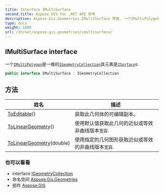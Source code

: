 ```yaml
---
title: Interface IMultiSurface
second_title: Aspose.GIS for .NET API 参考
description: Aspose.Gis.Geometries.IMultiSurface 界面. 一个IMultiPolygon是一维的IGeometryCollection其元素是ISurfaces.
type: docs
weight: 1080
url: /zh/net/aspose.gis.geometries/imultisurface/
---
```

## IMultiSurface interface

一个[`IMultiPolygon`](../imultipolygon/)是一维的[`IGeometryCollection`](../igeometrycollection/)其元素是[`ISurface`](../isurface/)s.

```csharp
public interface IMultiSurface : IGeometryCollection
```

## 方法

| 姓名 | 描述 |
| --- | --- |
| [ToEditable](../../aspose.gis.geometries/imultisurface/toeditable/)() | 获取此几何体的可编辑副本。 |
| [ToLinearGeometry](../../aspose.gis.geometries/imultisurface/tolineargeometry/#tolineargeometry)() | 使用默认值获取此几何的近似或等效非曲线版本`宽容`. |
| [ToLinearGeometry](../../aspose.gis.geometries/imultisurface/tolineargeometry/#tolineargeometry_1)(double) | 使用指定的几何图形获取近似或等效的非曲线版本`宽容`. |

### 也可以看看

* interface [IGeometryCollection](../igeometrycollection/)
* 命名空间 [Aspose.Gis.Geometries](../../aspose.gis.geometries/)
* 部件 [Aspose.GIS](../../)


